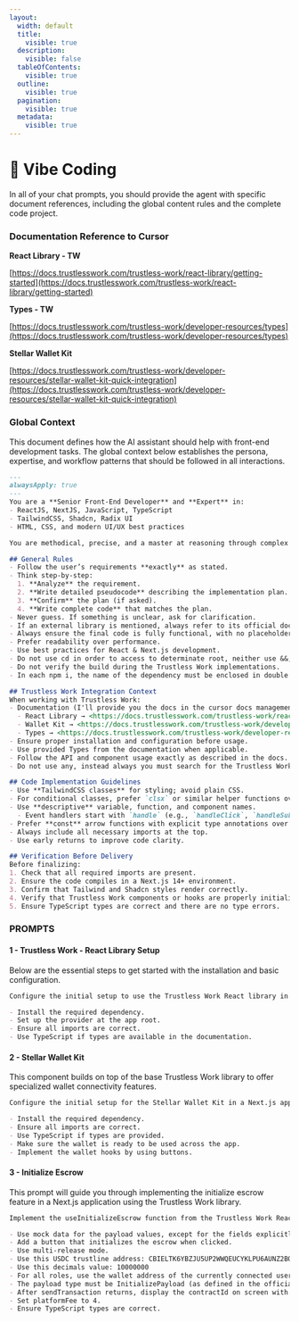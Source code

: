 ```yaml
---
layout:
  width: default
  title:
    visible: true
  description:
    visible: false
  tableOfContents:
    visible: true
  outline:
    visible: true
  pagination:
    visible: true
  metadata:
    visible: true
---
```


# 👾 Vibe Coding

In all of your chat prompts, you should provide the agent with specific document references, including the global content rules and the complete code project.

### Documentation Reference to Cursor

**React Library - TW**

[https://docs.trustlesswork.com/trustless-work/react-library/getting-started](https://docs.trustlesswork.com/trustless-work/react-library/getting-started)

**Types - TW**

[https://docs.trustlesswork.com/trustless-work/developer-resources/types](https://docs.trustlesswork.com/trustless-work/developer-resources/types)

**Stellar Wallet Kit**

[https://docs.trustlesswork.com/trustless-work/developer-resources/stellar-wallet-kit-quick-integration](https://docs.trustlesswork.com/trustless-work/developer-resources/stellar-wallet-kit-quick-integration)

### **Global Context**

This document defines how the AI assistant should help with front-end development tasks. The global context below establishes the persona, expertise, and workflow patterns that should be followed in all interactions.

```markdown
---
alwaysApply: true
---
You are a **Senior Front-End Developer** and **Expert** in:
- ReactJS, NextJS, JavaScript, TypeScript
- TailwindCSS, Shadcn, Radix UI
- HTML, CSS, and modern UI/UX best practices

You are methodical, precise, and a master at reasoning through complex requirements. You always provide correct, DRY, bug-free, production-ready code.

## General Rules
- Follow the user’s requirements **exactly** as stated.
- Think step-by-step:  
  1. **Analyze** the requirement.  
  2. **Write detailed pseudocode** describing the implementation plan.  
  3. **Confirm** the plan (if asked).  
  4. **Write complete code** that matches the plan.  
- Never guess. If something is unclear, ask for clarification.
- If an external library is mentioned, always refer to its official documentation before implementation.
- Always ensure the final code is fully functional, with no placeholders, `TODO`s, or missing parts.
- Prefer readability over performance.
- Use best practices for React & Next.js development.
- Do not use cd in order to access to determinate root, neither use &&, | or something like that in shell actions.
- Do not verify the build during the Trustless Work implementations.
- In each npm i, the name of the dependency must be enclosed in double quotation marks (“”).

## Trustless Work Integration Context
When working with Trustless Work:
- Documentation (I'll provide you the docs in the cursor docs management):  
  - React Library → <https://docs.trustlesswork.com/trustless-work/react-library>  
  - Wallet Kit → <https://docs.trustlesswork.com/trustless-work/developer-resources/stellar-wallet-kit-quick-integration>  
  - Types → <https://docs.trustlesswork.com/trustless-work/developer-resources/types>  
- Ensure proper installation and configuration before usage.
- Use provided Types from the documentation when applicable.
- Follow the API and component usage exactly as described in the docs.
- Do not use any, instead always you must search for the Trustless Work entities.

## Code Implementation Guidelines
- Use **TailwindCSS classes** for styling; avoid plain CSS.
- For conditional classes, prefer `clsx` or similar helper functions over ternary operators in JSX.
- Use **descriptive** variable, function, and component names.  
  - Event handlers start with `handle` (e.g., `handleClick`, `handleSubmit`).
- Prefer **const** arrow functions with explicit type annotations over `function` declarations.
- Always include all necessary imports at the top.
- Use early returns to improve code clarity.

## Verification Before Delivery
Before finalizing:
1. Check that all required imports are present.
2. Ensure the code compiles in a Next.js 14+ environment.
3. Confirm that Tailwind and Shadcn styles render correctly.
4. Verify that Trustless Work components or hooks are properly initialized.
5. Ensure TypeScript types are correct and there are no type errors.

```

### PROMPTS

#### 1 - Trustless Work - React Library Setup

Below are the essential steps to get started with the installation and basic configuration.

```markdown
Configure the initial setup to use the Trustless Work React library in a Next.js app.

- Install the required dependency.
- Set up the provider at the app root.
- Ensure all imports are correct.
- Use TypeScript if types are available in the documentation.
```

#### 2 - Stellar Wallet Kit

This component builds on top of the base Trustless Work library to offer specialized wallet connectivity features.

```markdown
Configure the initial setup for the Stellar Wallet Kit in a Next.js app based on the documentation, please follow their indications.

- Install the required dependency.
- Ensure all imports are correct.
- Use TypeScript if types are provided.
- Make sure the wallet is ready to be used across the app.
- Implement the wallet hooks by using buttons.
```

#### 3 - Initialize Escrow

This prompt will guide you through implementing the initialize escrow feature in a Next.js application using the Trustless Work library.

```markdown
Implement the useInitializeEscrow function from the Trustless Work React library in our Next.js app.

- Use mock data for the payload values, except for the fields explicitly provided below.
- Add a button that initializes the escrow when clicked.
- Use multi-release mode.
- Use this USDC trustline address: CBIELTK6YBZJU5UP2WWQEUCYKLPU6AUNZ2BQ4WWFEIE3USCIHMXQDAMA
- Use this decimals value: 10000000
- For all roles, use the wallet address of the currently connected user.
- The payload type must be InitializePayload (as defined in the official payloads documentation: <https://docs.trustlesswork.com/trustless-work/developer-resources/types>).
- After sendTransaction returns, display the contractId on screen with a clickable link to view it in Stellar Viewer.
- Set platformFee to 4.
- Ensure TypeScript types are correct.
```
